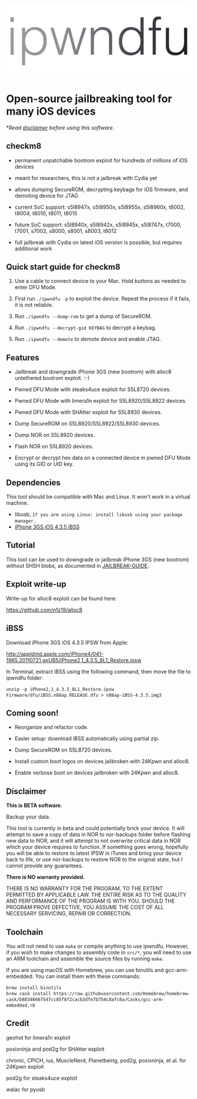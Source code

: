![](repo/ipwndfu.png)
# Open-source jailbreaking tool for many iOS devices


**Read [disclaimer](#disclaimer) before using this software.*


## checkm8

* permanent unpatchable bootrom exploit for hundreds of millions of iOS devices

* meant for researchers, this is not a jailbreak with Cydia yet

* allows dumping SecureROM, decrypting keybags for iOS firmware, and demoting device for JTAG

* current SoC support: s5l8947x, s5l8950x, s5l8955x, s5l8960x, t8002, t8004, t8010, t8011, t8015

* future SoC support: s5l8940x, s5l8942x, s5l8945x, s5l8747x, t7000, t7001, s7002, s8000, s8001, s8003, t8012

* full jailbreak with Cydia on latest iOS version is possible, but requires additional work


## Quick start guide for checkm8

1. Use a cable to connect device to your Mac. Hold buttons as needed to enter DFU Mode.

2. First run ```./ipwndfu -p``` to exploit the device. Repeat the process if it fails, it is not reliable.

3. Run ```./ipwndfu --dump-rom``` to get a dump of SecureROM.

4. Run ```./ipwndfu --decrypt-gid KEYBAG``` to decrypt a keybag.

5. Run ```./ipwndfu --demote``` to demote device and enable JTAG.


## Features

* Jailbreak and downgrade iPhone 3GS (new bootrom) with alloc8 untethered bootrom exploit. :-)

* Pwned DFU Mode with steaks4uce exploit for S5L8720 devices.

* Pwned DFU Mode with limera1n exploit for S5L8920/S5L8922 devices.

* Pwned DFU Mode with SHAtter exploit for S5L8930 devices.

* Dump SecureROM on S5L8920/S5L8922/S5L8930 devices.

* Dump NOR on S5L8920 devices.

* Flash NOR on S5L8920 devices.

* Encrypt or decrypt hex data on a connected device in pwned DFU Mode using its GID or UID key.


## Dependencies

This tool should be compatible with Mac and Linux. It won't work in a virtual machine.

* libusb, `If you are using Linux: install libusb using your package manager.`
* [iPhone 3GS iOS 4.3.5 iBSS](#ibss)


## Tutorial

This tool can be used to downgrade or jailbreak iPhone 3GS (new bootrom) without SHSH blobs, as documented in [JAILBREAK-GUIDE](https://github.com/n1z19/ipwndfu/blob/master/JAILBREAK-GUIDE.md).


## Exploit write-up

Write-up for alloc8 exploit can be found here:

https://github.com/n1z19/alloc8


## iBSS

Download iPhone 3GS iOS 4.3.5 IPSW from Apple:

http://appldnld.apple.com/iPhone4/041-1965.20110721.gxUB5/iPhone2,1_4.3.5_8L1_Restore.ipsw

In Terminal, extract iBSS using the following command, then move the file to ipwndfu folder:

```
unzip -p iPhone2,1_4.3.5_8L1_Restore.ipsw Firmware/dfu/iBSS.n88ap.RELEASE.dfu > n88ap-iBSS-4.3.5.img3
```


## Coming soon!

* Reorganize and refactor code.

* Easier setup: download iBSS automatically using partial zip.

* Dump SecureROM on S5L8720 devices.

* Install custom boot logos on devices jailbroken with 24Kpwn and alloc8.

* Enable verbose boot on devices jailbroken with 24Kpwn and alloc8.

## Disclaimer

**This is BETA software.**

Backup your data.

This tool is currently in beta and could potentially brick your device. It will attempt to save a copy of data in NOR to nor-backups folder before flashing new data to NOR, and it will attempt to not overwrite critical data in NOR which your device requires to function. If something goes wrong, hopefully you will be able to restore to latest IPSW in iTunes and bring your device back to life, or use nor-backups to restore NOR to the original state, but I cannot provide any guarantees.

**There is NO warranty provided.**

THERE IS NO WARRANTY FOR THE PROGRAM, TO THE EXTENT PERMITTED BY APPLICABLE LAW. THE ENTIRE RISK AS TO THE QUALITY AND PERFORMANCE OF THE PROGRAM IS WITH YOU. SHOULD THE PROGRAM PROVE DEFECTIVE, YOU ASSUME THE COST OF ALL NECESSARY SERVICING, REPAIR OR CORRECTION.

## Toolchain

You will not need to use `make` or compile anything to use ipwndfu. However, if you wish to make changes to assembly code in `src/*`, you will need to use an ARM toolchain and assemble the source files by running `make`.

If you are using macOS with Homebrew, you can use binutils and gcc-arm-embedded. You can install them with these commands:

```
brew install binutils
brew cask install https://raw.githubusercontent.com/Homebrew/homebrew-cask/b88346667547cc85f8f2cacb3dfe7b754c8afc8a/Casks/gcc-arm-embedded.rb
```

## Credit

geohot for limera1n exploit

posixninja and pod2g for SHAtter exploit

chronic, CPICH, ius, MuscleNerd, Planetbeing, pod2g, posixninja, et al. for 24Kpwn exploit

pod2g for steaks4uce exploit

walac for pyusb
